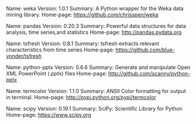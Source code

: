 Name: weka
Version: 1.0.1
Summary: A Python wrapper for the Weka data mining library.
Home-page: https://github.com/chrisspen/weka

Name: pandas
Version: 0.20.3
Summary: Powerful data structures for data analysis, time series,and statistics
Home-page: http://pandas.pydata.org

Name: tsfresh
Version: 0.8.1
Summary: tsfresh extracts relevant characteristics from time series
Home-page: https://github.com/blue-yonder/tsfresh

Name: python-pptx
Version: 0.6.6
Summary: Generate and manipulate Open XML PowerPoint (.pptx) files
Home-page: http://github.com/scanny/python-pptx

Name: termcolor
Version: 1.1.0
Summary: ANSII Color formatting for output in terminal.
Home-page: http://pypi.python.org/pypi/termcolor

Name: scipy
Version: 0.19.1
Summary: SciPy: Scientific Library for Python
Home-page: https://www.scipy.org
